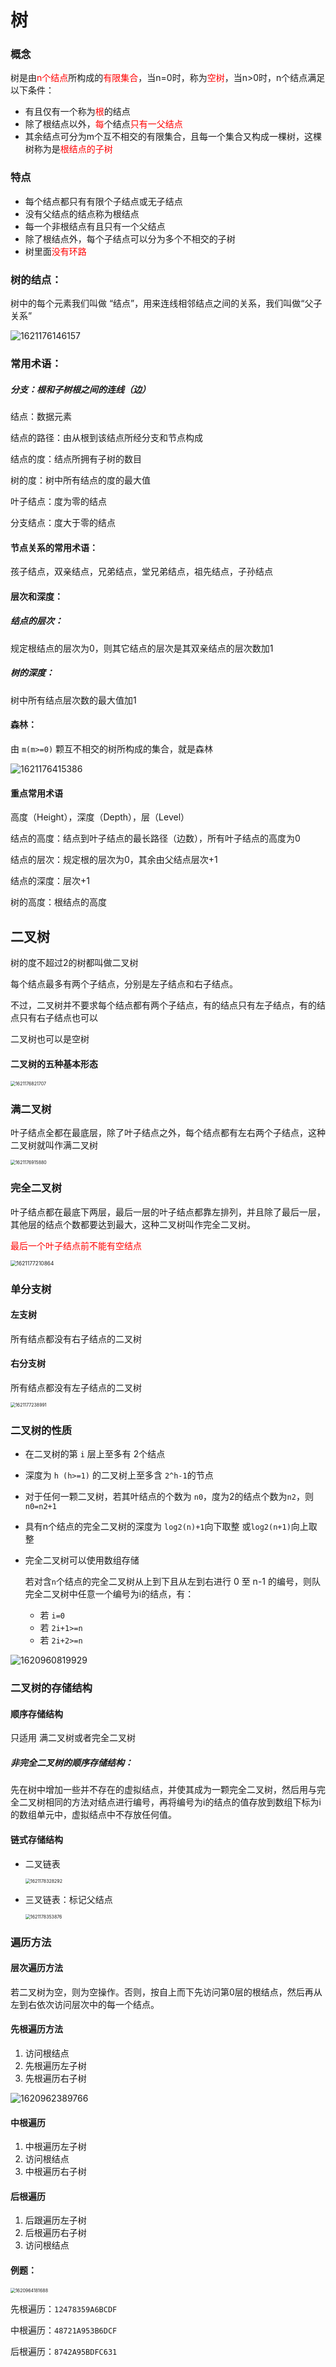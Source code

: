 # 树

### 概念

树是由<font color=red>n个结点</font>所构成的<font color=red>有限集合</font>，当n=0时，称为<font color=red>空树</font>，当n>0时，n个结点满足以下条件：

* 有且仅有一个称为<font color=red>根</font>的结点
* 除了根结点以外，<font color=red>每</font>个结点<font color=red>只有一父结点</font>
* 其余结点可分为m个互不相交的有限集合，且每一个集合又构成一棵树，这棵树称为是<font color=red>根结点的子树</font>

### 特点

* 每个结点都只有有限个子结点或无子结点
* 没有父结点的结点称为根结点
* 每一个非根结点有且只有一个父结点
* 除了根结点外，每个子结点可以分为多个不相交的子树
* 树里面<font color=red>没有环路</font>



### 树的结点：

树中的每个元素我们叫做 “结点”，用来连线相邻结点之间的关系，我们叫做“父子关系”

![1621176146157](数据结构.assets/1621176146157.png) 

### 常用术语：

##### 分支：根和子树根之间的连线（边）

结点：数据元素

结点的路径：由从根到该结点所经分支和节点构成

结点的度：结点所拥有子树的数目

树的度：树中所有结点的度的最大值

叶子结点：度为零的结点

分支结点：度大于零的结点

#### 节点关系的常用术语：

孩子结点，双亲结点，兄弟结点，堂兄弟结点，祖先结点，子孙结点

#### 层次和深度：

##### 结点的层次：

规定根结点的层次为0，则其它结点的层次是其双亲结点的层次数加1

##### 树的深度：

树中所有结点层次数的最大值加1



#### 森林：

由 `m(m>=0)` 颗互不相交的树所构成的集合，就是森林

![1621176415386](数据结构.assets/1621176415386.png) 



#### 重点常用术语

高度（Height），深度（Depth），层（Level）

结点的高度：结点到叶子结点的最长路径（边数），所有叶子结点的高度为0

结点的层次：规定根的层次为0，其余由父结点层次+1

结点的深度：层次+1

树的高度：根结点的高度





## 二叉树

树的度不超过2的树都叫做二叉树

每个结点最多有两个子结点，分别是左子结点和右子结点。

不过，二叉树并不要求每个结点都有两个子结点，有的结点只有左子结点，有的结点只有右子结点也可以

二叉树也可以是空树

#### 二叉树的五种基本形态

<img src="数据结构.assets/1621176821707.png" alt="1621176821707" style="zoom:50%;" /> 



### 满二叉树

叶子结点全都在最底层，除了叶子结点之外，每个结点都有左右两个子结点，这种二叉树就叫作满二叉树

<img src="数据结构.assets/1621176915880.png" alt="1621176915880" style="zoom:50%;" /> 



### 完全二叉树

叶子结点都在最底下两层，最后一层的叶子结点都靠左排列，并且除了最后一层，其他层的结点个数都要达到最大，这种二叉树叫作完全二叉树。

<font color=red>最后一个叶子结点前不能有空结点</font>

<img src="数据结构.assets/1621177210864.png" alt="1621177210864" style="zoom:60%;" /> 

### 单分支树

#### 左支树

所有结点都没有右子结点的二叉树

#### 右分支树

所有结点都没有左子结点的二叉树

<img src="数据结构.assets/1621177238991.png" alt="1621177238991" style="zoom:50%;" /> 



### 二叉树的性质

* 在二叉树的第 `i` 层上至多有 2个结点

* 深度为 `h (h>=1)` 的二叉树上至多含 `2^h-1`的节点

* 对于任何一颗二叉树，若其叶结点的个数为 `n0`，度为2的结点个数为`n2`，则 `n0=n2+1`

* 具有n个结点的完全二叉树的深度为 `log2(n)+1`向下取整  或`log2(n+1)`向上取整

* 完全二叉树可以使用数组存储

  若对含`n`个结点的完全二叉树从上到下且从左到右进行 0 至 n-1 的编号，则队完全二叉树中任意一个编号为i的结点，有：

  * 若 `i=0`
  * 若 `2i+1>=n`
  * 若 `2i+2>=n`

![1620960819929](数据结构.assets/1620960819929.png)



### 二叉树的存储结构

#### 顺序存储结构

只适用 满二叉树或者完全二叉树

##### 非完全二叉树的顺序存储结构：

先在树中增加一些并不存在的虚拟结点，并使其成为一颗完全二叉树，然后用与完全二叉树相同的方法对结点进行编号，再将编号为i的结点的值存放到数组下标为i的数组单元中，虚拟结点中不存放任何值。

#### 链式存储结构

* 二叉链表

  <img src="数据结构.assets/1621178328292.png" alt="1621178328292" style="zoom:50%;" /> 

* 三叉链表：标记父结点

  <img src="数据结构.assets/1621178353876.png" alt="1621178353876" style="zoom:50%;" /> 



### 遍历方法

#### 层次遍历方法

若二叉树为空，则为空操作。否则，按自上而下先访问第0层的根结点，然后再从左到右依次访问层次中的每一个结点。



#### 先根遍历方法

1. 访问根结点
2. 先根遍历左子树
3. 先根遍历右子树

![1620962389766](数据结构.assets/1620962389766.png)



#### 中根遍历

1. 中根遍历左子树
2. 访问根结点
3. 中根遍历右子树



#### 后根遍历

1. 后跟遍历左子树
2. 后根遍历右子树
3. 访问根结点



#### 例题：

<img src="数据结构.assets/1620964181688.png" alt="1620964181688" style="zoom:50%;" /> 

先根遍历：`12478359A6BCDF`

中根遍历：`48721A953B6DCF`

后根遍历：`8742A95BDFC631`